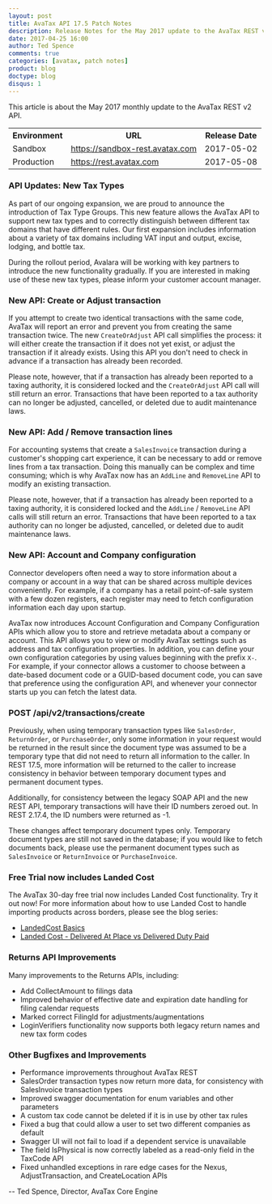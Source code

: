 ```yaml
---
layout: post
title: AvaTax API 17.5 Patch Notes
description: Release Notes for the May 2017 update to the AvaTax REST v2 API.
date: 2017-04-25 16:00
author: Ted Spence
comments: true
categories: [avatax, patch notes]
product: blog
doctype: blog
disqus: 1
---
```


This article is about the May 2017 monthly update to the AvaTax REST v2 API.

<div class="mobile-table">
    <table class="styled-table">
        <tr>
            <th>Environment</th>
            <th>URL</th>
            <th>Release Date</th>
        </tr>
        <tr>
            <td>Sandbox</td>
            <td><a href="https://sandbox-rest.avatax.com">https://sandbox-rest.avatax.com</a></td>
            <td>2017-05-02</td>
        </tr>
        <tr>
            <td>Production</td>
            <td><a href="https://rest.avatax.com">https://rest.avatax.com</a></td>
            <td>2017-05-08</td>
        </tr>
    </table>
</div>

<h3>API Updates: New Tax Types</h3>

As part of our ongoing expansion, we are proud to announce the introduction of Tax Type Groups.  This new feature allows the AvaTax API to support new tax types and to correctly distinguish between different tax domains that have different rules.  Our first expansion includes information about a variety of tax domains including VAT input and output, excise, lodging, and bottle tax.

During the rollout period, Avalara will be working with key partners to introduce the new functionality gradually.  If you are interested in making use of these new tax types, please inform your customer account manager.

<h3>New API: Create or Adjust transaction</h3>

If you attempt to create two identical transactions with the same code, AvaTax will report an error and prevent you from creating the same transaction twice.  The new `CreateOrAdjust` API call simplifies the process: it will either create the transaction if it does not yet exist, or adjust the transaction if it already exists.  Using this API you don't need to check in advance if a transaction has already been recorded.

Please note, however, that if a transaction has already been reported to a taxing authority, it is considered locked and the `CreateOrAdjust` API call will still return an error.  Transactions that have been reported to a tax authority can no longer be adjusted, cancelled, or deleted due to audit maintenance laws.

<h3>New API: Add / Remove transaction lines</h3>

For accounting systems that create a `SalesInvoice` transaction during a customer's shopping cart experience, it can be necessary to add or remove lines from a tax transaction.  Doing this manually can be complex and time consuming; which is why AvaTax now has an `AddLine` and `RemoveLine` API to modify an existing transaction.

Please note, however, that if a transaction has already been reported to a taxing authority, it is considered locked and the `AddLine` / `RemoveLine` API calls will still return an error.  Transactions that have been reported to a tax authority can no longer be adjusted, cancelled, or deleted due to audit maintenance laws.

<h3>New API: Account and Company configuration</h3>

Connector developers often need a way to store information about a company or account in a way that can be shared across multiple devices conveniently.  For example, if a company has a retail point-of-sale system with a few dozen registers, each register may need to fetch configuration information each day upon startup.

AvaTax now introduces Account Configuration and Company Configuration APIs which allow you to store and retrieve metadata about a company or account.  This API allows you to view or modify AvaTax settings such as address and tax configuration properties.  In addition, you can define your own configuration categories by using values beginning with the prefix `X-`.  For example, if your connector allows a customer to choose between a date-based document code or a GUID-based document code, you can save that preference using the configuration API, and whenever your connector starts up you can fetch the latest data.

<h3>POST /api/v2/transactions/create</h3>

Previously, when using temporary transaction types like `SalesOrder`, `ReturnOrder`, or `PurchaseOrder`, only some information in your request would be returned in the result since the document type was assumed to be a temporary type that did not need to return all information to the caller.  In REST 17.5, more information will be returned to the caller to increase consistency in behavior between temporary document types and permanent document types.

Additionally, for consistency between the legacy SOAP API and the new REST API, temporary transactions will have their ID numbers zeroed out.  In REST 2.17.4, the ID numbers were returned as -1.

These changes affect temporary document types only.  Temporary document types are still not saved in the database; if you would like to fetch documents back, please use the permanent document types such as `SalesInvoice` or `ReturnInvoice` or `PurchaseInvoice`.

<h3>Free Trial now includes Landed Cost</h3>

The AvaTax 30-day free trial now includes Landed Cost functionality.  Try it out now!  For more information about how to use Landed Cost to handle importing products across borders, please see the blog series:

<ul class="normal">
    <li><a href="http://developer.avalara.com/blog/2016/10/13/landedcost-with-rest-v2">LandedCost Basics</a></li>
    <li><a href="http://developer.avalara.com/blog/2016/12/15/landed-cost-who-pays">Landed Cost - Delivered At Place vs Delivered Duty Paid</a></li>
</ul>

<h3>Returns API Improvements</h3>

Many improvements to the Returns APIs, including:

<ul class="normal">
    <li>Add CollectAmount to filings data</li>
    <li>Improved behavior of effective date and expiration date handling for filing calendar requests</li>
    <li>Marked correct FilingId for adjustments/augmentations</li>
    <li>LoginVerifiers functionality now supports both legacy return names and new tax form codes</li>
</ul>

<h3>Other Bugfixes and Improvements</h3>

<ul class="normal">
    <li>Performance improvements throughout AvaTax REST</li>
    <li>SalesOrder transaction types now return more data, for consistency with SalesInvoice transaction types</li>
    <li>Improved swagger documentation for enum variables and other parameters</li>
    <li>A custom tax code cannot be deleted if it is in use by other tax rules</li>
    <li>Fixed a bug that could allow a user to set two different companies as default</li>
    <li>Swagger UI will not fail to load if a dependent service is unavailable</li>
    <li>The field IsPhysical is now correctly labeled as a read-only field in the TaxCode API</li>
    <li>Fixed unhandled exceptions in rare edge cases for the Nexus, AdjustTransaction, and CreateLocation APIs</li>
</ul>

-- Ted Spence, Director, AvaTax Core Engine